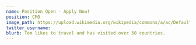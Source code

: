 ```yaml
---
name: Position Open - Apply Now!
position: CMO
image_path: https://upload.wikimedia.org/wikipedia/commons/a/ac/Default_pfp.jpg
twitter_username: 
blurb: Tom likes to travel and has visited over 50 countries.
---
```

